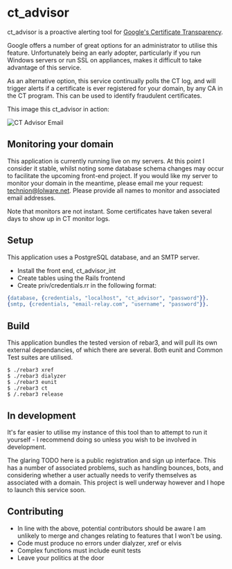ct_advisor
==========

ct_advisor is a proactive alerting tool for [Google's Certificate Transparency](https://www.certificate-transparency.org/).

Google offers a number of great options for an administrator to utilise this feature. Unfortunately being an early adopter, particularly if you run Windows servers or run SSL on appliances, makes it difficult to take advantage of this service.

As an alternative option, this service continually polls the CT log, and will trigger alerts if a certificate is ever registered for your domain, by any CA in the CT program. This can be used to identify fraudulent certificates.

This image this ct_advisor in action:

![CT Advisor Email](https://lolware.net/ct_advisor_email.jpg)


Monitoring your domain
----------------------

This application is currently running live on my servers. At this point I consider it stable, whilst noting some database schema changes may occur to facilitate the upcoming front-end project. If you would like my server to monitor your domain in the meantime, please email me your request: technion@lolware.net. Please provide all names to monitor and associated email addresses.

Note that monitors are not instant. Some certificates have taken several days to show up in CT monitor logs.

Setup
-----

This application uses a PostgreSQL database, and an SMTP server.

- Install the front end, ct_advisor_int
- Create tables using the Rails frontend
- Create priv/credentials.rr in the following format:

```erlang
{database, {credentials, "localhost", "ct_advisor", "password"}}.
{smtp, {credentials, "email-relay.com", "username", "password"}}.
```

Build
-----

This application bundles the tested version of rebar3, and will pull its own external dependancies, of which there are several. Both eunit and Common Test suites are utilised.

```shell
$ ./rebar3 xref
$ ./rebar3 dialyzer
$ ./rebar3 eunit
$ ./rebar3 ct
$ /.rebar3 release
```

In development
--------------
It's far easier to utilise my instance of this tool than to attempt to run it yourself - I recommend doing so unless you wish to be involved in development.

The glaring TODO here is a public registration and sign up interface. This has a number of associated problems, such as handling bounces, bots, and considering whether a user actually needs to verify themselves as associated with a domain. This project is well underway however and I hope to launch this service soon.

Contributing
------------

* In line with the above, potential contributors should be aware I am unlikely to merge and changes relating to features that I won't be using.
* Code must produce no errors under dialyzer, xref or elvis
* Complex functions must include eunit tests
* Leave your politics at the door


